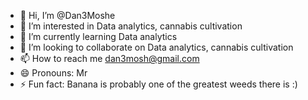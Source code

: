 - 👋 Hi, I’m @Dan3Moshe
- 👀 I’m interested in Data analytics, cannabis cultivation
- 🌱 I’m currently learning Data analytics
- 💞️ I’m looking to collaborate on Data analytics, cannabis cultivation
- 📫 How to reach me dan3mosh@gmail.com
- 😄 Pronouns: Mr
- ⚡ Fun fact: Banana is probably one of the greatest weeds there is :)

<!---
Dan3Moshe/Dan3Moshe is a ✨ special ✨ repository because its `README.md` (this file) appears on your GitHub profile.
You can click the Preview link to take a look at your changes.
--->
